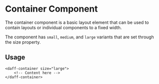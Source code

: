 # Container Component

The container component is a basic layout element that can be used to contain layouts or individual components to a fixed width.

The component has `small`, `medium`, and `large` variants that are set through the size property.

## Usage

```
<daff-container size="large">
    <!-- Content here -->
</daff-container> 
```